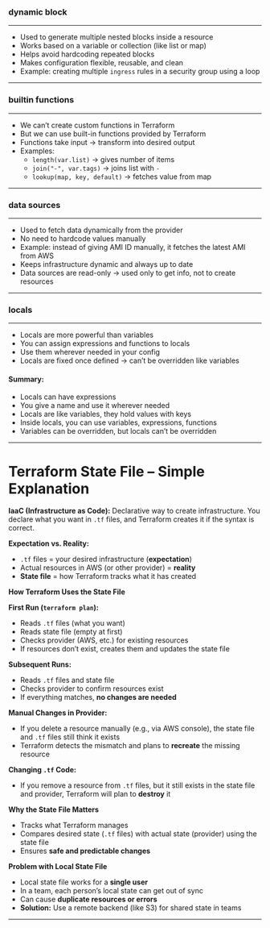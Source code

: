 
### **dynamic block**
--------------
- Used to generate multiple nested blocks inside a resource  
- Works based on a variable or collection (like list or map)  
- Helps avoid hardcoding repeated blocks  
- Makes configuration flexible, reusable, and clean  
- Example: creating multiple `ingress` rules in a security group using a loop  

---

### **builtin functions**
------------------
- We can’t create custom functions in Terraform  
- But we can use built-in functions provided by Terraform  
- Functions take input → transform into desired output  
- Examples:  
  - `length(var.list)` → gives number of items  
  - `join("-", var.tags)` → joins list with `-`  
  - `lookup(map, key, default)` → fetches value from map  

---

### **data sources**
------------
- Used to fetch data dynamically from the provider  
- No need to hardcode values manually  
- Example: instead of giving AMI ID manually, it fetches the latest AMI from AWS  
- Keeps infrastructure dynamic and always up to date  
- Data sources are read-only → used only to get info, not to create resources  

---

### **locals**
-------
- Locals are more powerful than variables  
- You can assign expressions and functions to locals  
- Use them wherever needed in your config  
- Locals are fixed once defined → can’t be overridden like variables  

#### Summary:
- Locals can have expressions  
- You give a name and use it wherever needed  
- Locals are like variables, they hold values with keys  
- Inside locals, you can use variables, expressions, functions  
- Variables can be overridden, but locals can’t be overridden

---
# Terraform State File – Simple Explanation

**IaaC (Infrastructure as Code):** Declarative way to create infrastructure. You declare what you want in `.tf` files, and Terraform creates it if the syntax is correct.

**Expectation vs. Reality:**
- `.tf` files = your desired infrastructure (**expectation**)
- Actual resources in AWS (or other provider) = **reality**
- **State file** = how Terraform tracks what it has created

**How Terraform Uses the State File**

**First Run (`terraform plan`):**
- Reads `.tf` files (what you want)
- Reads state file (empty at first)
- Checks provider (AWS, etc.) for existing resources
- If resources don’t exist, creates them and updates the state file

**Subsequent Runs:**
- Reads `.tf` files and state file
- Checks provider to confirm resources exist
- If everything matches, **no changes are needed**

**Manual Changes in Provider:**
- If you delete a resource manually (e.g., via AWS console), the state file and `.tf` files still think it exists
- Terraform detects the mismatch and plans to **recreate** the missing resource

**Changing `.tf` Code:**
- If you remove a resource from `.tf` files, but it still exists in the state file and provider, Terraform will plan to **destroy** it

**Why the State File Matters**
- Tracks what Terraform manages
- Compares desired state (`.tf` files) with actual state (provider) using the state file
- Ensures **safe and predictable changes**

**Problem with Local State File**
- Local state file works for a **single user**
- In a team, each person’s local state can get out of sync
- Can cause **duplicate resources or errors**
- **Solution:** Use a remote backend (like S3) for shared state in teams

---
